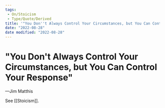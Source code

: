 ```yaml
---
tags:
 - On/Stoicism 
 - Type/Quote/Derived
title: '"You Don''t Always Control Your Circumstances, but You Can Control Your Response"'
date: "2022-08-28"
date modified: "2022-08-28"
---
```


# "You Don't Always Control Your Circumstances, but You Can Control Your Response"
—Jim Matthis

See [[Stoicism]].
